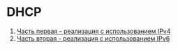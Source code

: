 # DHCP

1. [Часть первая - реализация с использованием IPv4](https://github.com/IBashlakov/Otus_Network_Engineer_2022/blob/main/lab03/ipv4/README.md)
2. [Часть вторая - реализация с использованием IPv6](https://github.com/IBashlakov/Otus_Network_Engineer_2022/blob/main/lab03/ipv6/Readme.md)